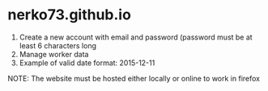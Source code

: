 # nerko73.github.io
1. Create a new account with email and password (password must be at least 6 characters long
2. Manage worker data
3. Example of valid date format: 2015-12-11

NOTE: The website must be hosted either locally or online to work in firefox
